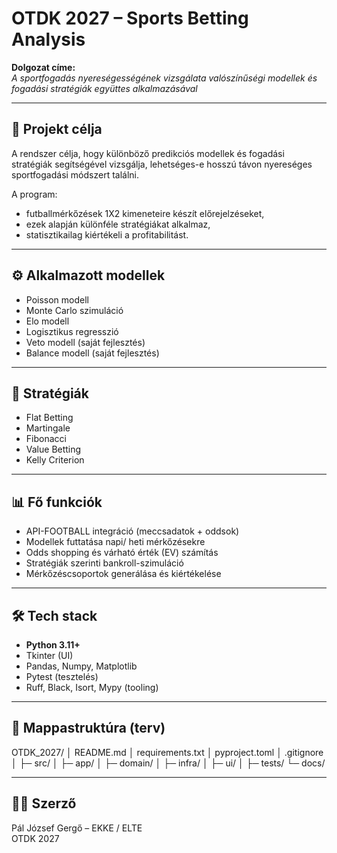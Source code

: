 # OTDK 2027 – Sports Betting Analysis

**Dolgozat címe:**  
*A sportfogadás nyereségességének vizsgálata valószínűségi modellek és fogadási stratégiák együttes alkalmazásával*

---

## 🎯 Projekt célja
A rendszer célja, hogy különböző predikciós modellek és fogadási stratégiák segítségével vizsgálja, lehetséges-e hosszú távon nyereséges sportfogadási módszert találni.

A program:
- futballmérkőzések 1X2 kimeneteire készít előrejelzéseket,
- ezek alapján különféle stratégiákat alkalmaz,
- statisztikailag kiértékeli a profitabilitást.

---

## ⚙️ Alkalmazott modellek
- Poisson modell  
- Monte Carlo szimuláció  
- Elo modell  
- Logisztikus regresszió  
- Veto modell (saját fejlesztés)  
- Balance modell (saját fejlesztés)  

---

## 🧮 Stratégiák
- Flat Betting  
- Martingale  
- Fibonacci  
- Value Betting  
- Kelly Criterion  

---

## 📊 Fő funkciók
- API-FOOTBALL integráció (meccsadatok + oddsok)  
- Modellek futtatása napi/ heti mérkőzésekre  
- Odds shopping és várható érték (EV) számítás  
- Stratégiák szerinti bankroll-szimuláció  
- Mérkőzéscsoportok generálása és kiértékelése  

---

## 🛠️ Tech stack
- **Python 3.11+**
- Tkinter (UI)  
- Pandas, Numpy, Matplotlib  
- Pytest (tesztelés)  
- Ruff, Black, Isort, Mypy (tooling)  

---

## 📂 Mappastruktúra (terv)
OTDK_2027/
│ README.md
│ requirements.txt
│ pyproject.toml
│ .gitignore
│
├─ src/
│ ├─ app/
│ ├─ domain/
│ ├─ infra/
│ ├─ ui/
│
├─ tests/
└─ docs/

---

## 👨‍🎓 Szerző
Pál József Gergő – EKKE / ELTE  
OTDK 2027
